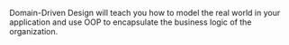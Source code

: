 Domain-Driven Design will teach you how to model the real world in your application and use OOP to encapsulate the business logic of the organization.